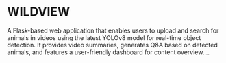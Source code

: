 # WILDVIEW
A Flask-based web application that enables users to upload and search for animals in videos using the latest YOLOv8 model for real-time object detection. It provides video summaries, generates Q&amp;A based on detected animals, and features a user-friendly dashboard for content overview....
